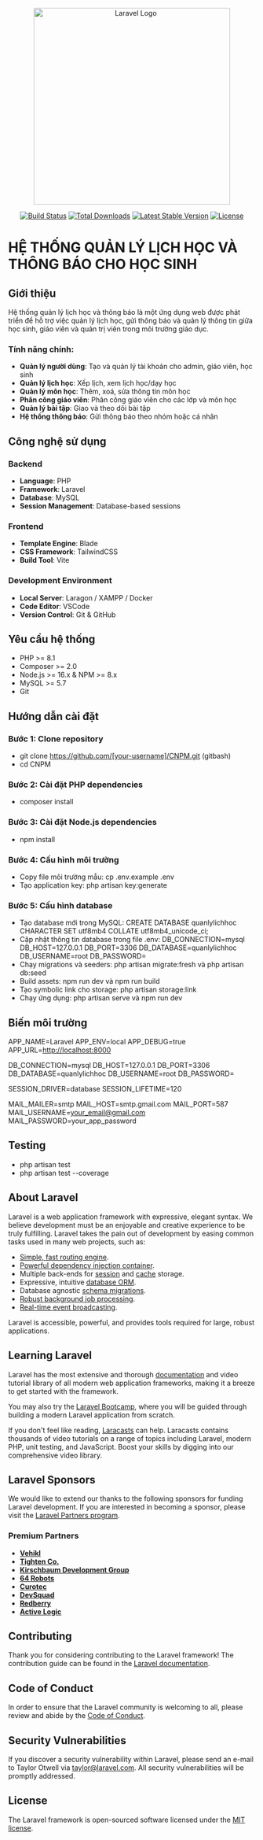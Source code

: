 <p align="center"><a href="https://laravel.com" target="_blank"><img src="https://raw.githubusercontent.com/laravel/art/master/logo-lockup/5%20SVG/2%20CMYK/1%20Full%20Color/laravel-logolockup-cmyk-red.svg" width="400" alt="Laravel Logo"></a></p>

<p align="center">
<a href="https://github.com/laravel/framework/actions"><img src="https://github.com/laravel/framework/workflows/tests/badge.svg" alt="Build Status"></a>
<a href="https://packagist.org/packages/laravel/framework"><img src="https://img.shields.io/packagist/dt/laravel/framework" alt="Total Downloads"></a>
<a href="https://packagist.org/packages/laravel/framework"><img src="https://img.shields.io/packagist/v/laravel/framework" alt="Latest Stable Version"></a>
<a href="https://packagist.org/packages/laravel/framework"><img src="https://img.shields.io/packagist/l/laravel/framework" alt="License"></a>
</p>

# HỆ THỐNG QUẢN LÝ LỊCH HỌC VÀ THÔNG BÁO CHO HỌC SINH

## Giới thiệu
Hệ thống quản lý lịch học và thông báo là một ứng dụng web được phát triển để hỗ trợ việc quản lý lịch học, gửi thông báo và quản lý thông tin giữa học sinh, giáo viên và quản trị viên trong môi trường giáo dục.

### Tính năng chính:
- **Quản lý người dùng**: Tạo và quản lý tài khoản cho admin, giáo viên, học sinh
- **Quản lý lịch học**: Xếp lịch, xem lịch học/dạy học
- **Quản lý môn học**: Thêm, xoá, sửa thông tin môn học
- **Phân công giáo viên**: Phân công giáo viên cho các lớp và môn học
- **Quản lý bài tập**: Giao và theo dõi bài tập
- **Hệ thống thông báo**: Gửi thông báo theo nhóm hoặc cá nhân

## Công nghệ sử dụng

### Backend
- **Language**: PHP
- **Framework**: Laravel
- **Database**: MySQL
- **Session Management**: Database-based sessions

### Frontend
- **Template Engine**: Blade
- **CSS Framework**: TailwindCSS
- **Build Tool**: Vite

### Development Environment
- **Local Server**: Laragon / XAMPP / Docker
- **Code Editor**: VSCode
- **Version Control**: Git & GitHub

## Yêu cầu hệ thống

- PHP >= 8.1
- Composer >= 2.0
- Node.js >= 16.x & NPM >= 8.x
- MySQL >= 5.7
- Git

## Hướng dẫn cài đặt

### Bước 1: Clone repository

- git clone https://github.com/[your-username]/CNPM.git (gitbash)
- cd CNPM

### Bước 2: Cài đặt PHP dependencies

- composer install

### Bước 3: Cài đặt Node.js dependencies

- npm install

### Bước 4: Cấu hình môi trường

- Copy file môi trường mẫu: cp .env.example .env
- Tạo application key: php artisan key:generate

### Bước 5: Cấu hình database

- Tạo database mới trong MySQL: CREATE DATABASE quanlylichhoc CHARACTER SET utf8mb4 COLLATE utf8mb4_unicode_ci;
- Cập nhật thông tin database trong file .env:
    DB_CONNECTION=mysql
    DB_HOST=127.0.0.1
    DB_PORT=3306
    DB_DATABASE=quanlylichhoc
    DB_USERNAME=root
    DB_PASSWORD=
- Chạy migrations và seeders:
    php artisan migrate:fresh và php artisan db:seed
- Build assets:
    npm run dev và npm run build
- Tạo symbolic link cho storage:
    php artisan storage:link
- Chạy ứng dụng:
    php artisan serve và npm run dev

## Biến môi trường

APP_NAME=Laravel
APP_ENV=local
APP_DEBUG=true
APP_URL=[http://localhost:8000](http://cnpm.test)

DB_CONNECTION=mysql
DB_HOST=127.0.0.1
DB_PORT=3306
DB_DATABASE=quanlylichhoc
DB_USERNAME=root
DB_PASSWORD=

SESSION_DRIVER=database
SESSION_LIFETIME=120

MAIL_MAILER=smtp
MAIL_HOST=smtp.gmail.com
MAIL_PORT=587
MAIL_USERNAME=your_email@gmail.com
MAIL_PASSWORD=your_app_password

## Testing

- php artisan test
- php artisan test --coverage

## About Laravel

Laravel is a web application framework with expressive, elegant syntax. We believe development must be an enjoyable and creative experience to be truly fulfilling. Laravel takes the pain out of development by easing common tasks used in many web projects, such as:

- [Simple, fast routing engine](https://laravel.com/docs/routing).
- [Powerful dependency injection container](https://laravel.com/docs/container).
- Multiple back-ends for [session](https://laravel.com/docs/session) and [cache](https://laravel.com/docs/cache) storage.
- Expressive, intuitive [database ORM](https://laravel.com/docs/eloquent).
- Database agnostic [schema migrations](https://laravel.com/docs/migrations).
- [Robust background job processing](https://laravel.com/docs/queues).
- [Real-time event broadcasting](https://laravel.com/docs/broadcasting).

Laravel is accessible, powerful, and provides tools required for large, robust applications.

## Learning Laravel

Laravel has the most extensive and thorough [documentation](https://laravel.com/docs) and video tutorial library of all modern web application frameworks, making it a breeze to get started with the framework.

You may also try the [Laravel Bootcamp](https://bootcamp.laravel.com), where you will be guided through building a modern Laravel application from scratch.

If you don't feel like reading, [Laracasts](https://laracasts.com) can help. Laracasts contains thousands of video tutorials on a range of topics including Laravel, modern PHP, unit testing, and JavaScript. Boost your skills by digging into our comprehensive video library.

## Laravel Sponsors

We would like to extend our thanks to the following sponsors for funding Laravel development. If you are interested in becoming a sponsor, please visit the [Laravel Partners program](https://partners.laravel.com).

### Premium Partners

- **[Vehikl](https://vehikl.com)**
- **[Tighten Co.](https://tighten.co)**
- **[Kirschbaum Development Group](https://kirschbaumdevelopment.com)**
- **[64 Robots](https://64robots.com)**
- **[Curotec](https://www.curotec.com/services/technologies/laravel)**
- **[DevSquad](https://devsquad.com/hire-laravel-developers)**
- **[Redberry](https://redberry.international/laravel-development)**
- **[Active Logic](https://activelogic.com)**

## Contributing

Thank you for considering contributing to the Laravel framework! The contribution guide can be found in the [Laravel documentation](https://laravel.com/docs/contributions).

## Code of Conduct

In order to ensure that the Laravel community is welcoming to all, please review and abide by the [Code of Conduct](https://laravel.com/docs/contributions#code-of-conduct).

## Security Vulnerabilities

If you discover a security vulnerability within Laravel, please send an e-mail to Taylor Otwell via [taylor@laravel.com](mailto:taylor@laravel.com). All security vulnerabilities will be promptly addressed.

## License

The Laravel framework is open-sourced software licensed under the [MIT license](https://opensource.org/licenses/MIT).
